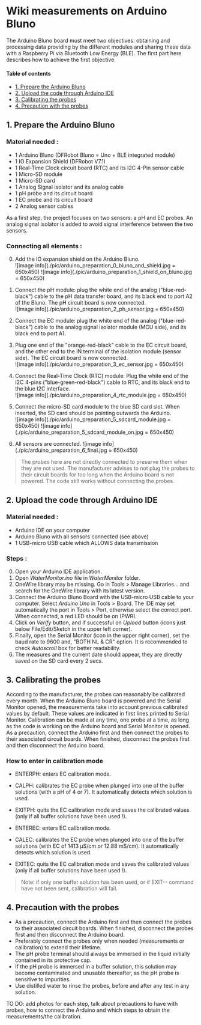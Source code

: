 # Wiki measurements on Arduino Bluno

The Arduino Bluno board must meet two objectives: obtaining and processing data providing by the different modules and sharing these data with a Raspberry Pi via Bluetooth Low Energy (BLE). The first part here describes how to achieve the first objective.

#### Table of contents

- [1. Prepare the Arduino Bluno](#1-prepare-the-arduino-bluno)
- [2. Upload the code through Arduino IDE](#2-upload-the-code-through-arduino-ide)
- [3. Calibrating the probes](#3-calibrating-the-probes)
- [4. Precaution with the probes](#4-precaution-with-the-probes)


## 1. Prepare the Arduino Bluno


### Material needed :
* 1 Arduino Bluno (DFRobot Bluno = Uno + BLE integrated module)
* 1 IO Expansion Shield (DFRobot V7.1)
* 1 Real-Time Clock circuit board (RTC) and its I2C 4-Pin sensor cable
* 1 Micro-SD module
* 1 Micro-SD card
* 1 Analog Signal isolator and its analog cable
* 1 pH probe and its circuit board
* 1 EC probe and its circuit board
* 2 Analog sensor cables

As a first step, the project focuses on two sensors: a pH and EC probes. An analog signal isolator is added to avoid signal interference between the two sensors.

### Connecting all elements :
0. Add the IO expansion shield on the Arduino Bluno.  
![image info](./pic/arduino_preparation_0_bluno_and_shield.jpg = 650x450)
![image info](./pic/arduino_preparation_1_shield_on_bluno.jpg = 650x450)

1. Connect the pH module: plug the white end of the analog ("blue-red-black") cable to the pH data transfer board, and its black end to port A2 of the Bluno. The pH circuit board is now connected.  
![image info](./pic/arduino_preparation_2_ph_sensor.jpg = 650x450)
2. Connect the EC module: plug the white end of the analog ("blue-red-black") cable to the analog signal isolator module (MCU side), and its black end to port A1.  
3. Plug one end of the "orange-red-black" cable to the EC circuit board, and the other end to the IN terminal of the isolation module (sensor side). The EC circuit board is now connected.  
![image info](./pic/arduino_preparation_3_ec_sensor.jpg = 650x450)
4. Connect the Real-Time Clock (RTC) module: Plug the white end of the I2C 4-pins ("blue-green-red-black") cable to RTC, and its black end to the blue I2C interface.  
![image info](./pic/arduino_preparation_4_rtc_module.jpg = 650x450)
5. Connect the micro-SD card module to the blue SD card slot. When inserted, the SD card should be pointing outwards the Arduino.  
![image info](./pic/arduino_preparation_5_sdcard_module.jpg = 650x450)
![image info](./pic/arduino_preparation_5_sdcard_module_on.jpg = 650x450)
6. All sensors are connected.
![image info](./pic/arduino_preparation_6_final.jpg = 650x450)

> The probes here are not directly connected to preserve them when they are not used. The manufacturer advises to not plug the probes to their circuit boards for too long when the Arduino board is not powered. The code still works without connecting the probes.

## 2. Upload the code through Arduino IDE


### Material needed :
* Arduino IDE on your computer
* Arduino Bluno with all sensors connected (see above)
* 1 USB-micro USB cable which ALLOWS data transmission


### Steps :  
0. Open your Arduino IDE application.  
1. Open *WaterMonitor.ino* file in *WaterMonitor* folder.  
2. OneWire library may be missing. Go in Tools > Manage Libraries... and search for the OneWire library with its latest version.   
3. Connect the Arduino Bluno Board with the USB-micro USB cable to your computer. Select *Arduino Uno* in Tools > Board. The IDE may set automatically the port in Tools > Port, otherwise select the correct port. When connected, a red LED should be on (PWR).
4. Click on *Verify* button, and if successful on *Upload* button (icons just below File/Edit/Sketch in the upper left corner).  
5. Finally, open the Serial Monitor (icon in the upper right corner), set the baud rate to 9600 and, "BOTH NL & CR" option. It is recommended to check *Autoscroll* box for better readability.  
6. The measures and the current date should appear, they are directly saved on the SD card every 2 secs.  

## 3. Calibrating the probes

According to the manufacturer, the probes can reasonably be calibrated every month. When the Arduino Bluno board is powered and the Serial Monitor opened, the measurements take into account previous calibrated values by default. These values are indicated in first lines printed to Serial Monitor. Calibration can be made at any time, one probe at a time, as long as the code is working on the Arduino board and Serial Monitor is opened. As a precaution, connect the Arduino first and then connect the probes to their associated circuit boards. When finished, disconnect the probes first and then disconnect the Arduino board.

### How to enter in calibration mode

* ENTERPH: enters EC calibration mode.  
* CALPH: calibrates the EC probe when plunged into one of the buffer solutions (with a pH of 4 or 7). It automatically detects which solution is used.  
* EXITPH: quits the EC calibration mode and saves the calibrated values (only if all buffer solutions have been used !).  

* ENTEREC: enters EC calibration mode.  
* CALEC: calibrates the EC probe when plunged into one of the buffer solutions (with EC of 1413 µS/cm or 12.88 mS/cm). It automatically detects which solution is used.  
* EXITEC: quits the EC calibration mode and saves the calibrated values (only if all buffer solutions have been used !).  

> Note: if only one buffer solution has been used, or if EXIT-- command have not been sent, calibration will fail.  

## 4. Precaution with the probes

* As a precaution, connect the Arduino first and then connect the probes to their associated circuit boards. When finished, disconnect the probes first and then disconnect the Arduino board.  
* Preferably connect the probes only when needed (measurements or calibration) to extend their lifetime.  
* The pH probe terminal should always be immersed in the liquid initially contained in its protective cap.  
* If the pH probe is immersed in a buffer solution, this solution may become contaminated and unusable thereafter, as the pH probe is sensitive to impurities.   
* Use distilled water to rinse the probes, before and after any test in any solution.


TO DO: add photos for each step, talk about precautions to have with probes, how to connect the Arduino and which steps to obtain the measurements/the calibration.

